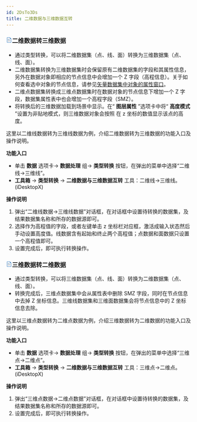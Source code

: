 ```yaml
---
id: 2DsTo3Ds
title: 二维数据与三维数据互转
---
```

### ![](../../img/read.gif)二维数据转三维数据

  * 通过类型转换，可以将二维数据集（点、线、面）转换为三维数据集（点、线、面）。
  * 二维数据集转换为三维数据集时会保留原有二维数据集的字段和其属性信息，另外在数据对象即相应的节点信息中会增加一个 Z 字段（高程信息）。关于如何查看选中对象的节点信息，请参见[矢量数据集中对象的属性窗口](../../Visualization/Interaction/PropertyWinIntro.html)。
  * 二维点数据集转换成三维点数据集时在数据对象的节点信息下增加一个 Z 字段，数据集属性表中也会增加一个高程字段（SMZ）。
  * 将转换后的三维数据加载到场景中显示。在“ **图层属性** ”选项卡中将“ **高度模式** ”设置为非贴地模式，则三维数据对象会按照 在 z 坐标的数值显示该点的高度。

这里以二维线数据转为三维线数据为例，介绍二维数据转为三维数据的功能入口及操作说明。

**功能入口**

  * 单击 **数据** 选项卡-> **数据处理** 组-> **类型转换** 按钮，在弹出的菜单中选择“二维线->三维线”。
  * **工具箱** -> **类型转换** -> **二维数据与三维数据互转** 工具：二维线->三维线。(iDesktopX) 

**操作说明**

  1. 弹出“二维线数据->三维线数据”对话框，在对话框中设置待转换的数据集，及结果数据集名称和所存的数据源即可。 
  2. 选择作为高程值的字段，或者左键单击 z 坐标栏对应框，激活成输入状态然后手动设置高度值。线数据含有起始和终止两个高程值；点数据和面数据只设置一个高程值即可。
  3. 设置完成后，即可执行转换操作。

### ![](../../img/read.gif)三维数据转二维数据

  * 通过类型转换，可以将三维数据集（点、线、面）转换为二维数据集（点、线、面）。
  * 转换完成后，三维点数据集中会从属性表中删除 SMZ 字段，同时在节点信息中去掉 Z 坐标信息。三维线数据集和三维面数据集会将节点信息中的 Z 坐标信息去除。

这里以三维点数据转为二维点数据为例，介绍三维数据转为二维数据的功能入口及操作说明。

**功能入口**

  * 单击 **数据** 选项卡-> **数据处理** 组-> **类型转换** 按钮，在弹出的菜单中选择“三维点->二维点”。
  * **工具箱** -> **类型转换** -> **二维数据与三维数据互转** 工具：三维点->二维点。(iDesktopX) 

**操作说明**

  1. 弹出“三维点数据->二维点数据”对话框，在对话框中设置待转换的数据集，及结果数据集名称和所存的数据源即可。 
  2. 设置完成后，即可执行转换操作。


